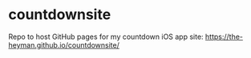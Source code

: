 # countdownsite
Repo to host GitHub pages for my countdown iOS app
site: https://the-heyman.github.io/countdownsite/

